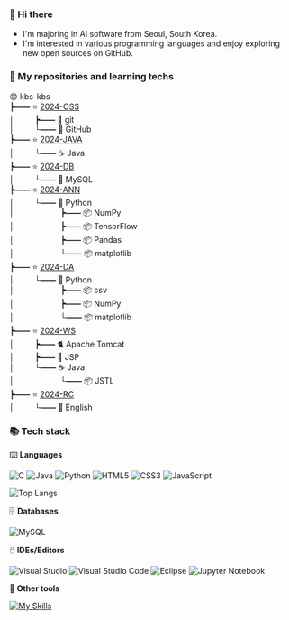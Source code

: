 ### 👋 Hi there

- I'm majoring in AI software from Seoul, South Korea.
- I'm interested in various programming languages
and enjoy exploring new open sources on GitHub.      

### 🍱 My repositories and learning techs    

😊 kbs-kbs      
**┝&mdash;&mdash;** ⭐ [2024-OSS](https://github.com/kbs-kbs/2024-OSS)    
**│** &emsp;&emsp; **┝&mdash;&mdash;** 🔱 git   
**│** &emsp;&emsp; **└&mdash;&mdash;** 🐙 GitHub   
**┝&mdash;&mdash;** ⭐ [2024-JAVA](https://github.com/kbs-kbs/2024-JAVA)   
**│** &emsp;&emsp; **└&mdash;&mdash;** ☕ Java    
**┝&mdash;&mdash;** ⭐ [2024-DB](https://github.com/kbs-kbs/2024-DB)   
**│** &emsp;&emsp; **└&mdash;&mdash;** 🐬 MySQL   
**┝&mdash;&mdash;** ⭐ [2024-ANN](https://github.com/kbs-kbs/2024-ANN)   
**│** &emsp;&emsp; **└&mdash;&mdash;** 🐍 Python        
**│** &emsp;&emsp; &emsp;&emsp;&emsp; **┝&mdash;&mdash;** 📦 NumPy     
**│** &emsp;&emsp; &emsp;&emsp;&emsp; **┝&mdash;&mdash;** 📦 TensorFlow     
**│** &emsp;&emsp; &emsp;&emsp;&emsp; **┝&mdash;&mdash;** 📦 Pandas   
**│** &emsp;&emsp; &emsp;&emsp;&emsp; **└&mdash;&mdash;** 📦 matplotlib   
**┝&mdash;&mdash;** ⭐ [2024-DA](https://github.com/kbs-kbs/2024-DA)   
**│** &emsp;&emsp; **└&mdash;&mdash;** 🐍 Python  
**│** &emsp;&emsp; &emsp;&emsp;&emsp; **┝&mdash;&mdash;** 📦 csv           
**│** &emsp;&emsp; &emsp;&emsp;&emsp; **┝&mdash;&mdash;** 📦 NumPy           
**│** &emsp;&emsp; &emsp;&emsp;&emsp; **└&mdash;&mdash;** 📦 matplotlib      
**┝&mdash;&mdash;** ⭐ [2024-WS](https://github.com/kbs-kbs/2024-WS)   
**│** &emsp;&emsp; **┝&mdash;&mdash;** 🐈 Apache Tomcat   
**│** &emsp;&emsp; **┝&mdash;&mdash;** 🔄 JSP   
**│** &emsp;&emsp; **└&mdash;&mdash;** ☕ Java    
**│** &emsp;&emsp; &emsp;&emsp;&emsp; **└&mdash;&mdash;** 📦 JSTL   
**┝&mdash;&mdash;** ⭐ [2024-RC](https://github.com/kbs-kbs/2024-RC)   
**│** &emsp;&emsp; **└&mdash;&mdash;** 🍔 English     

### 📚 Tech stack
⌨️ **Languages**

![C](https://img.shields.io/badge/c-%2300599C.svg?style=for-the-badge&logo=c&logoColor=white)
![Java](https://img.shields.io/badge/java-%23ED8B00.svg?style=for-the-badge&logo=openjdk&logoColor=white)
![Python](https://img.shields.io/badge/python-3670A0?style=for-the-badge&logo=python&logoColor=ffdd54)
![HTML5](https://img.shields.io/badge/html5-%23E34F26.svg?style=for-the-badge&logo=html5&logoColor=white)
![CSS3](https://img.shields.io/badge/css3-%231572B6.svg?style=for-the-badge&logo=css3&logoColor=white)
![JavaScript](https://img.shields.io/badge/javascript-%23323330.svg?style=for-the-badge&logo=javascript&logoColor=%23F7DF1E)
   
![Top Langs](https://github-readme-stats.vercel.app/api/top-langs/?username=kbs-kbs&layout=compact)

🗄️ **Databases**

![MySQL](https://img.shields.io/badge/mysql-4479A1.svg?style=for-the-badge&logo=mysql&logoColor=white)

🖱️ **IDEs/Editors**

![Visual Studio](https://img.shields.io/badge/Visual%20Studio-5C2D91.svg?style=for-the-badge&logo=visual-studio&logoColor=white)
![Visual Studio Code](https://img.shields.io/badge/Visual%20Studio%20Code-0078d7.svg?style=for-the-badge&logo=visual-studio-code&logoColor=white)
![Eclipse](https://img.shields.io/badge/Eclipse-FE7A16.svg?style=for-the-badge&logo=Eclipse&logoColor=white)
![Jupyter Notebook](https://img.shields.io/badge/jupyter-%23FA0F00.svg?style=for-the-badge&logo=jupyter&logoColor=white)

🧰 **Other tools**

[![My Skills](https://skillicons.dev/icons?i=git,github,figma)](https://skillicons.dev)



